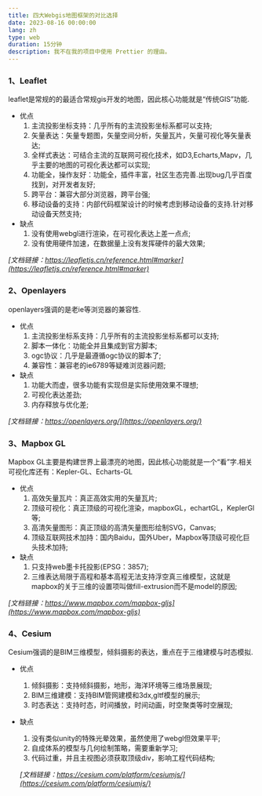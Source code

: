 ```yaml
---
title: 四大Webgis地图框架的对比选择
date: 2023-08-16 00:00:00
lang: zh
type: web
duration: 15分钟
description: 我不在我的项目中使用 Prettier 的理由。
---
```


### 1、Leaflet 
leaflet是常规的的最适合常规gis开发的地图，因此核心功能就是“传统GIS”功能.
+ 优点
  1. 主流投影坐标支持：几乎所有的主流投影坐标系都可以支持;
  2. 矢量表达：矢量专题图，矢量空间分析，矢量瓦片，矢量可视化等矢量表达;
  3. 全样式表达：可结合主流的互联网可视化技术，如D3,Echarts,Mapv，几乎主要的地图的可视化表达都可以实现;
  4. 功能全，操作友好：功能全，插件丰富，社区生态完善.出现bug几乎百度找到，对开发者友好;
  5. 跨平台：兼容大部分浏览器，跨平台强;
  6. 移动设备的支持：内部代码框架设计的时候考虑到移动设备的支持.针对移动设备天然支持;
+ 缺点
  1. 没有使用webgl进行渲染，在可视化表达上差一点点;
  2. 没有使用硬件加速，在数据量上没有发挥硬件的最大效果;

_[文档链接：https://leafletjs.cn/reference.html#marker](https://leafletjs.cn/reference.html#marker)_
### 2、Openlayers
openlayers强调的是老ie等浏览器的兼容性.
+ 优点
  1. 主流投影坐标系支持：几乎所有的主流投影坐标系都可以支持;
  2. 脚本一体化：功能全并且集成到官方脚本;
  3. ogc协议：几乎是最遵循ogc协议的脚本了;
  4. 兼容性：兼容老的ie6789等疑难浏览器问题;
+ 缺点
  1. 功能大而虚，很多功能有实现但是实际使用效果不理想;
  2. 可视化表达差劲;
  3. 内存释放与优化差;

_[文档链接：https://openlayers.org/](https://openlayers.org/)_

### 3、Mapbox GL
Mapbox GL主要是构建世界上最漂亮的地图，因此核心功能就是一个“看”字.相关可视化库还有：Kepler-GL、Echarts-GL
+ 优点
  1. 高效矢量瓦片：真正高效实用的矢量瓦片;
  2. 顶级可视化：真正顶级的可视化渲染，mapboxGL，echartGL，KeplerGl等;
  3. 高清矢量图形：真正顶级的高清矢量图形绘制SVG，Canvas;
  4. 顶级互联网技术加持：国内Baidu，国外Uber，Mapbox等顶级可视化巨头技术加持;
+ 缺点
  1. 只支持web墨卡托投影(EPSG：3857);
  2. 三维表达局限于高程和基本高程无法支持浮空真三维模型，这就是mapbox的关于三维的设置项叫做fill-extrusion而不是model的原因;

_[文档链接：https://www.mapbox.com/mapbox-gljs](https://www.mapbox.com/mapbox-gljs)_


### 4、Cesium
Cesium强调的是BIM三维模型，倾斜摄影的表达，重点在于三维建模与时态模拟.
+ 优点
  1. 倾斜摄影：支持倾斜摄影，地形，海洋环境等三维场景展现;
  2. BIM三维建模：支持BIM管网建模和3dx,gltf模型的展示;
  3. 时态表达：支持时态，时间播放，时间动画，时空聚类等时空展现;
+ 缺点
  1. 没有类似unity的特殊光晕效果，虽然使用了webgl但效果平平;
  2. 自成体系的模型与几何绘制策略，需要重新学习;
  3. 代码过重，并且主视图必须获取顶级div，影响工程代码结构;

   _[文档链接：https://cesium.com/platform/cesiumjs/](https://cesium.com/platform/cesiumjs/)_
